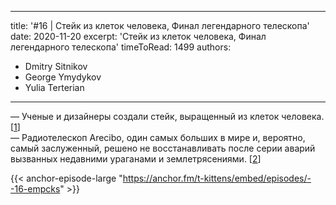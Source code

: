 
---
title: '#16 | Стейк из клеток человека, Финал легендарного телескопа'
date: 2020-11-20
excerpt: 'Стейк из клеток человека, Финал легендарного телескопа'
timeToRead: 1499
authors:
  - Dmitry Sitnikov
  - George Ymydykov
  - Yulia Terterian
---

— Ученые и дизайнеры создали стейк, выращенный из клеток человека. [[1](https://esquire.ru/articles/222073-eto-ne-kannibalizm-eto-prosto-poedanie-sebya-uchenye-i-dizaynery-sozdali-steyk-vyrashchennyy-iz-kletok-cheloveka/)]<br/>
— Радиотелескоп Arecibo, один самых больших в мире и, вероятно, самый заслуженный, решено не восстанавливать после серии аварий вызванных недавними ураганами и землетрясениями. [[2](https://www.scientificamerican.com/article/legendary-arecibo-telescope-will-close-forever-and-scientists-are-reeling/)]

{{< anchor-episode-large "https://anchor.fm/t-kittens/embed/episodes/--16-empcks" >}}
